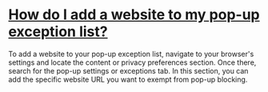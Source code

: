 # [How do I add a website to my pop-up exception list?](https://appzsoft.com/how-do-i-add-a-website-to-my-pop-up-exception-list/)
 To add a website to your pop-up exception list, navigate to your browser's settings and locate the content or privacy preferences section. Once there, search for the pop-up settings or exceptions tab. In this section, you can add the specific website URL you want to exempt from pop-up blocking. 
